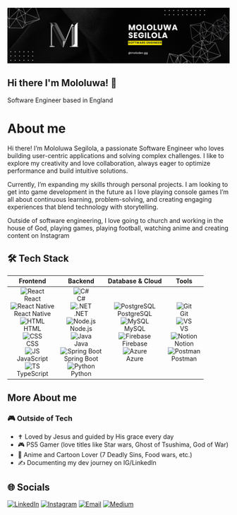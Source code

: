 <p align="center">
  <a href="https://segilolamololuwa.vercel.app/" target="_blank">
    <img src="Black and Yellow Web Developer LinkedIn Banner.png" alt="banner" />
  </a>
</p>

## Hi there I'm Mololuwa! 👋

Software Engineer based in England

# About me
Hi there! I’m Mololuwa Segilola, a passionate Software Engineer who loves building user-centric applications and solving complex challenges. 
I like to explore my creativity and love collaboration, always eager to optimize performance and build intuitive solutions. 

Currently, I’m expanding my skills through personal projects.
I am looking to get into game development in the future as I love playing console games
I’m all about continuous learning, problem-solving, and creating engaging experiences that blend technology with storytelling.

Outside of software engineering, I love going to church and working in the house of God, playing games, playing football, watching anime and creating content on Instagram

## 🛠️ Tech Stack

| Frontend | Backend | Database & Cloud | Tools |
|----------|---------|------------------|-------|
| <div align="center">![React](https://skillicons.dev/icons?i=react)<br>React</div> <div align="center">![React Native](https://skillicons.dev/icons?i=react)<br>React Native</div> <div align="center">![HTML](https://skillicons.dev/icons?i=html)<br>HTML</div> <div align="center">![CSS](https://skillicons.dev/icons?i=css)<br>CSS</div> <div align="center">![JS](https://skillicons.dev/icons?i=js)<br>JavaScript</div> <div align="center">![TS](https://skillicons.dev/icons?i=ts)<br>TypeScript</div> | <div align="center">![C#](https://skillicons.dev/icons?i=cs)<br>C#</div> <div align="center">![.NET](https://skillicons.dev/icons?i=dotnet)<br>.NET</div> <div align="center">![Node.js](https://skillicons.dev/icons?i=nodejs)<br>Node.js</div> <div align="center">![Java](https://skillicons.dev/icons?i=java)<br>Java</div> <div align="center">![Spring Boot](https://skillicons.dev/icons?i=spring)<br>Spring Boot</div> <div align="center">![Python](https://skillicons.dev/icons?i=python)<br>Python</div> | <div align="center">![PostgreSQL](https://skillicons.dev/icons?i=postgres)<br>PostgreSQL</div> <div align="center">![MySQL](https://skillicons.dev/icons?i=mysql)<br>MySQL</div> <div align="center">![Firebase](https://skillicons.dev/icons?i=firebase)<br>Firebase</div> <div align="center">![Azure](https://skillicons.dev/icons?i=azure)<br>Azure</div> | <div align="center">![Git](https://skillicons.dev/icons?i=git)<br>Git</div> <div align="center">![VS](https://skillicons.dev/icons?i=visualstudio)<br>VS</div> <div align="center">![Notion](https://skillicons.dev/icons?i=notion)<br>Notion</div> <div align="center">![Postman](https://skillicons.dev/icons?i=postman)<br>Postman</div> |


## More About me
### 🎮 Outside of Tech
- ✝️ Loved by Jesus and guided by His grace every day
- 🎮 PS5 Gamer (love titles like Star wars, Ghost of Tsushima, God of War)
- 🍿 Anime and Cartoon Lover (7 Deadly Sins, Food wars, etc.)
- ✍️ Documenting my dev journey on IG/LinkedIn


## 🌐 Socials

[![LinkedIn](https://img.shields.io/badge/LinkedIn-0077B5?style=for-the-badge&logo=linkedin&logoColor=white)](https://www.linkedin.com/in/mololuwa-segilola/)
[![Instagram](https://img.shields.io/badge/Instagram-E4405F?style=for-the-badge&logo=instagram&logoColor=white)](https://www.instagram.com/molodev.gg/)
[![Email](https://img.shields.io/badge/Email-D14836?style=for-the-badge&logo=gmail&logoColor=white)](mailto:mololuwa.segilola10@gmail.com)
[![Medium](https://img.shields.io/badge/Medium-12100E?style=for-the-badge&logo=medium&logoColor=white)](https://medium.com/@segilolamololuwa)

<!--
## 📈 GitHub Stats
![Your GitHub stats](https://github-readme-stats.vercel.app/api?username=mololuwa10&show_icons=true&theme=radical)

![Top Langs](https://github-readme-stats.vercel.app/api/top-langs/?username=mololuwa10&layout=compact&theme=radical)

[![GitHub Streak](https://streak-stats.demolab.com?user=mololuwa10&theme=radical)](https://git.io/streak-stats)
-->

<!--
**mololuwa10/mololuwa10** is a ✨ _special_ ✨ repository because its `README.md` (this file) appears on your GitHub profile.

Here are some ideas to get you started:

- 🔭 I’m currently working on ...
- 🌱 I’m currently learning ...
- 👯 I’m looking to collaborate on ...
- 🤔 I’m looking for help with ...
- 💬 Ask me about ...
- 📫 How to reach me: ...
- 😄 Pronouns: ...
- ⚡ Fun fact: ...
-->
